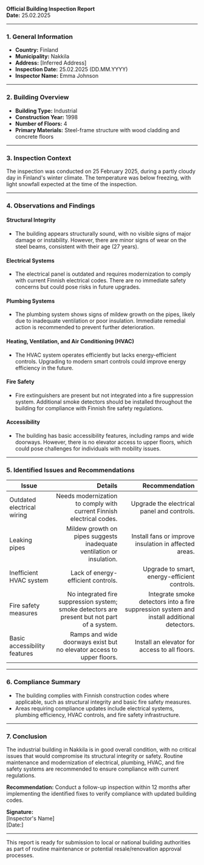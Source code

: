 

**Official Building Inspection Report**  
**Date:** 25.02.2025  

---

### **1. General Information**  
- **Country:** Finland  
- **Municipality:** Nakkila  
- **Address:** [Inferred Address]  
- **Inspection Date:** 25.02.2025 (DD.MM.YYYY)  
- **Inspector Name:** Emma Johnson  

---

### **2. Building Overview**  
- **Building Type:** Industrial  
- **Construction Year:** 1998  
- **Number of Floors:** 4  
- **Primary Materials:** Steel-frame structure with wood cladding and concrete floors  

---

### **3. Inspection Context**  
The inspection was conducted on 25 February 2025, during a partly cloudy day in Finland's winter climate. The temperature was below freezing, with light snowfall expected at the time of the inspection.

---

### **4. Observations and Findings**  

#### **Structural Integrity**  
- The building appears structurally sound, with no visible signs of major damage or instability. However, there are minor signs of wear on the steel beams, consistent with their age (27 years).  

#### **Electrical Systems**  
- The electrical panel is outdated and requires modernization to comply with current Finnish electrical codes. There are no immediate safety concerns but could pose risks in future upgrades.  

#### **Plumbing Systems**  
- The plumbing system shows signs of mildew growth on the pipes, likely due to inadequate ventilation or poor insulation. Immediate remedial action is recommended to prevent further deterioration.  

#### **Heating, Ventilation, and Air Conditioning (HVAC)**  
- The HVAC system operates efficiently but lacks energy-efficient controls. Upgrading to modern smart controls could improve energy efficiency in the future.  

#### **Fire Safety**  
- Fire extinguishers are present but not integrated into a fire suppression system. Additional smoke detectors should be installed throughout the building for compliance with Finnish fire safety regulations.  

#### **Accessibility**  
- The building has basic accessibility features, including ramps and wide doorways. However, there is no elevator access to upper floors, which could pose challenges for individuals with mobility issues.  

---

### **5. Identified Issues and Recommendations**  

| **Issue**                          | **Details**                                                                 | **Recommendation**                                                                 |
|--------------------------------------|-----------------------------------------------------------------------------:|-----------------------------------------------------------------------------------:|
| Outdated electrical wiring            | Needs modernization to comply with current Finnish electrical codes.       | Upgrade the electrical panel and controls.                                         |
| Leaking pipes                         | Mildew growth on pipes suggests inadequate ventilation or insulation.      | Install fans or improve insulation in affected areas.                             |
| Inefficient HVAC system              | Lack of energy-efficient controls.                                           | Upgrade to smart, energy-efficient controls.                                       |
| Fire safety measures                 | No integrated fire suppression system; smoke detectors are present but not part of a system. | Integrate smoke detectors into a fire suppression system and install additional detectors. |
| Basic accessibility features       | Ramps and wide doorways exist but no elevator access to upper floors.      | Install an elevator for access to all floors.                                      |

---

### **6. Compliance Summary**  
- The building complies with Finnish construction codes where applicable, such as structural integrity and basic fire safety measures.  
- Areas requiring compliance updates include electrical systems, plumbing efficiency, HVAC controls, and fire safety infrastructure.  

---

### **7. Conclusion**  
The industrial building in Nakkila is in good overall condition, with no critical issues that would compromise its structural integrity or safety. Routine maintenance and modernization of electrical, plumbing, HVAC, and fire safety systems are recommended to ensure compliance with current regulations.  

**Recommendation:** Conduct a follow-up inspection within 12 months after implementing the identified fixes to verify compliance with updated building codes.  

**Signature:**  
[Inspector's Name]  
[Date:]  

--- 

This report is ready for submission to local or national building authorities as part of routine maintenance or potential resale/renovation approval processes.
